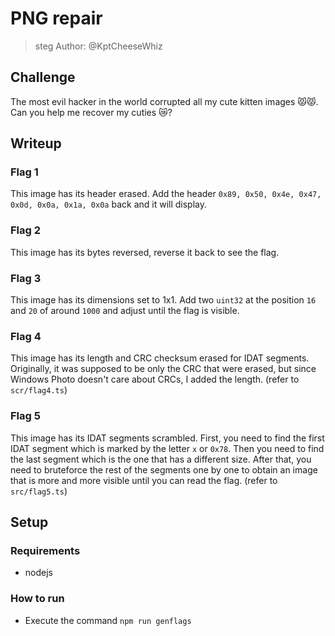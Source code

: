 # PNG repair
> steg
Author: @KptCheeseWhiz

## Challenge
The most evil hacker in the world corrupted all my cute kitten images 😾😾. Can you help me recover my cuties 😿?

## Writeup

### Flag 1
This image has its header erased. Add the header `0x89, 0x50, 0x4e, 0x47, 0x0d, 0x0a, 0x1a, 0x0a` back and it will display.

### Flag 2
This image has its bytes reversed, reverse it back to see the flag.

### Flag 3
This image has its dimensions set to 1x1. Add two `uint32` at the position `16` and `20` of around `1000` and adjust until the flag is visible.

### Flag 4
This image has its length and CRC checksum erased for IDAT segments. Originally, it was supposed to be only the CRC that were erased, but since Windows Photo doesn't care about CRCs, I added the length. (refer to `scr/flag4.ts`)

### Flag 5
This image has its IDAT segments scrambled. First, you need to find the first IDAT segment which is marked by the letter `x` or `0x78`. Then you need to find the last segment which is the one that has a different size. After that, you need to bruteforce the rest of the segments one by one to obtain an image that is more and more visible until you can read the flag. (refer to `src/flag5.ts`)

## Setup

### Requirements
 - nodejs

### How to run
 - Execute the command `npm run genflags`